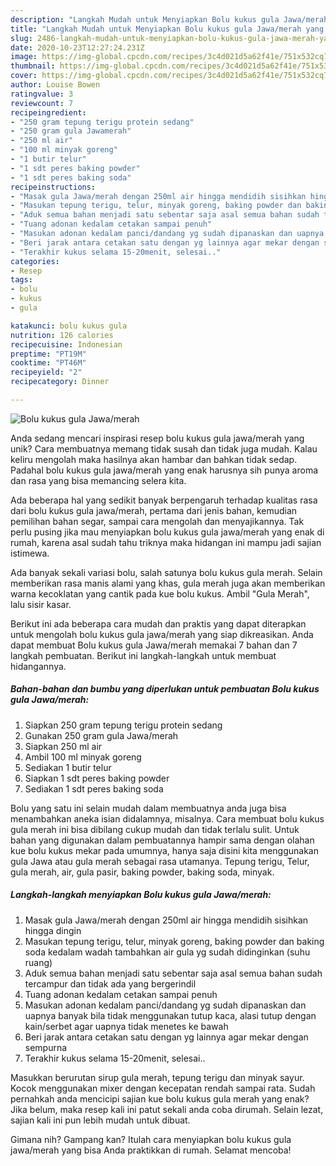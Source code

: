 ```yaml
---
description: "Langkah Mudah untuk Menyiapkan Bolu kukus gula Jawa/merah yang Lezat"
title: "Langkah Mudah untuk Menyiapkan Bolu kukus gula Jawa/merah yang Lezat"
slug: 2486-langkah-mudah-untuk-menyiapkan-bolu-kukus-gula-jawa-merah-yang-lezat
date: 2020-10-23T12:27:24.231Z
image: https://img-global.cpcdn.com/recipes/3c4d021d5a62f41e/751x532cq70/bolu-kukus-gula-jawamerah-foto-resep-utama.jpg
thumbnail: https://img-global.cpcdn.com/recipes/3c4d021d5a62f41e/751x532cq70/bolu-kukus-gula-jawamerah-foto-resep-utama.jpg
cover: https://img-global.cpcdn.com/recipes/3c4d021d5a62f41e/751x532cq70/bolu-kukus-gula-jawamerah-foto-resep-utama.jpg
author: Louise Bowen
ratingvalue: 3
reviewcount: 7
recipeingredient:
- "250 gram tepung terigu protein sedang"
- "250 gram gula Jawamerah"
- "250 ml air"
- "100 ml minyak goreng"
- "1 butir telur"
- "1 sdt peres baking powder"
- "1 sdt peres baking soda"
recipeinstructions:
- "Masak gula Jawa/merah dengan 250ml air hingga mendidih sisihkan hingga dingin"
- "Masukan tepung terigu, telur, minyak goreng, baking powder dan baking soda kedalam wadah tambahkan air gula yg sudah didinginkan (suhu ruang)"
- "Aduk semua bahan menjadi satu sebentar saja asal semua bahan sudah tercampur dan tidak ada yang bergerindil"
- "Tuang adonan kedalam cetakan sampai penuh"
- "Masukan adonan kedalam panci/dandang yg sudah dipanaskan dan uapnya banyak bila tidak menggunakan tutup kaca, alasi tutup dengan kain/serbet agar uapnya tidak menetes ke bawah"
- "Beri jarak antara cetakan satu dengan yg lainnya agar mekar dengan sempurna"
- "Terakhir kukus selama 15-20menit, selesai.."
categories:
- Resep
tags:
- bolu
- kukus
- gula

katakunci: bolu kukus gula 
nutrition: 126 calories
recipecuisine: Indonesian
preptime: "PT19M"
cooktime: "PT46M"
recipeyield: "2"
recipecategory: Dinner

---
```



![Bolu kukus gula Jawa/merah](https://img-global.cpcdn.com/recipes/3c4d021d5a62f41e/751x532cq70/bolu-kukus-gula-jawamerah-foto-resep-utama.jpg)

Anda sedang mencari inspirasi resep bolu kukus gula jawa/merah yang unik? Cara membuatnya memang tidak susah dan tidak juga mudah. Kalau keliru mengolah maka hasilnya akan hambar dan bahkan tidak sedap. Padahal bolu kukus gula jawa/merah yang enak harusnya sih punya aroma dan rasa yang bisa memancing selera kita.

Ada beberapa hal yang sedikit banyak berpengaruh terhadap kualitas rasa dari bolu kukus gula jawa/merah, pertama dari jenis bahan, kemudian pemilihan bahan segar, sampai cara mengolah dan menyajikannya. Tak perlu pusing jika mau menyiapkan bolu kukus gula jawa/merah yang enak di rumah, karena asal sudah tahu triknya maka hidangan ini mampu jadi sajian istimewa.

Ada banyak sekali variasi bolu, salah satunya bolu kukus gula merah. Selain memberikan rasa manis alami yang khas, gula merah juga akan memberikan warna kecoklatan yang cantik pada kue bolu kukus. Ambil &#34;Gula Merah&#34;, lalu sisir kasar.


Berikut ini ada beberapa cara mudah dan praktis yang dapat diterapkan untuk mengolah bolu kukus gula jawa/merah yang siap dikreasikan. Anda dapat membuat Bolu kukus gula Jawa/merah memakai 7 bahan dan 7 langkah pembuatan. Berikut ini langkah-langkah untuk membuat hidangannya.

<!--inarticleads1-->

##### Bahan-bahan dan bumbu yang diperlukan untuk pembuatan Bolu kukus gula Jawa/merah:

1. Siapkan 250 gram tepung terigu protein sedang
1. Gunakan 250 gram gula Jawa/merah
1. Siapkan 250 ml air
1. Ambil 100 ml minyak goreng
1. Sediakan 1 butir telur
1. Siapkan 1 sdt peres baking powder
1. Sediakan 1 sdt peres baking soda


Bolu yang satu ini selain mudah dalam membuatnya anda juga bisa menambahkan aneka isian didalamnya, misalnya. Cara membuat bolu kukus gula merah ini bisa dibilang cukup mudah dan tidak terlalu sulit. Untuk bahan yang digunakan dalam pembuatannya hampir sama dengan olahan kue bolu kukus mekar pada umumnya, hanya saja disini kita menggunakan gula Jawa atau gula merah sebagai rasa utamanya. Tepung terigu, Telur, gula merah, air, gula pasir, baking powder, baking soda, minyak. 

<!--inarticleads2-->

##### Langkah-langkah menyiapkan Bolu kukus gula Jawa/merah:

1. Masak gula Jawa/merah dengan 250ml air hingga mendidih sisihkan hingga dingin
1. Masukan tepung terigu, telur, minyak goreng, baking powder dan baking soda kedalam wadah tambahkan air gula yg sudah didinginkan (suhu ruang)
1. Aduk semua bahan menjadi satu sebentar saja asal semua bahan sudah tercampur dan tidak ada yang bergerindil
1. Tuang adonan kedalam cetakan sampai penuh
1. Masukan adonan kedalam panci/dandang yg sudah dipanaskan dan uapnya banyak bila tidak menggunakan tutup kaca, alasi tutup dengan kain/serbet agar uapnya tidak menetes ke bawah
1. Beri jarak antara cetakan satu dengan yg lainnya agar mekar dengan sempurna
1. Terakhir kukus selama 15-20menit, selesai..


Masukkan berurutan sirup gula merah, tepung terigu dan minyak sayur. Kocok menggunakan mixer dengan kecepatan rendah sampai rata. Sudah pernahkah anda mencicipi sajian kue bolu kukus gula merah yang enak? Jika belum, maka resep kali ini patut sekali anda coba dirumah. Selain lezat, sajian kali ini pun lebih mudah untuk dibuat. 

Gimana nih? Gampang kan? Itulah cara menyiapkan bolu kukus gula jawa/merah yang bisa Anda praktikkan di rumah. Selamat mencoba!
